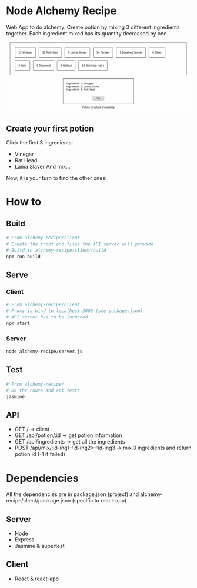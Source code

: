 # Node Alchemy Recipe

Web App to do alchemy. Create potion by mixing 3 different ingredients together.
Each ingredient mixed has its quantity decreased by one.

![Alchemy Recipe](assets/app.png)

## Create your first potion
Click the first 3 ingredients: 
 - Vinegar
 - Rat Head
 - Lama Slaver
And mix...

Now, it is your turn to find the other ones!

# How to

## Build
```bash
# From alchemy-recipe/client
# Create the front end files the API server will provide
# Build in alchemy-recipe/client/build
npm run build
```

## Serve

### Client
```bash
# From alchemy-recipe/client
# Proxy is bind to localhost:3000 (see package.json)
# API server has to be launched
npm start
```

### Server
```bash
node alchemy-recipe/server.js
```

## Test
```bash
# From alchemy-recipe/
# Do the route and api tests
jasmine 
```

## API
- GET / -> client
- GET /api/potion/:id -> get potion information
- GET /api/ingredients -> get all the ingredients
- POST /api/mix/:id-ing1-:id-ing2>-:id-ing3 -> mix 3 ingredients and return potion id (-1 if failed)

# Dependencies
All the dependencies are in package.json (project) and alchemy-recipe/client/package.json (specific to react-app)

## Server
  - Node
  - Express
  - Jasmine & supertest
## Client
  - React & react-app
